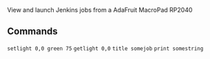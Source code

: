 View and launch Jenkins jobs from a AdaFruit MacroPad RP2040


## Commands

`setlight 0,0 green 75`
`getlight 0,0`
`title somejob`
`print somestring`

